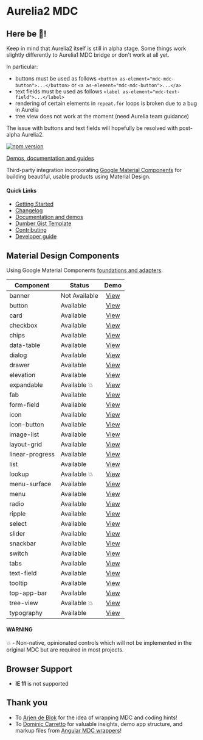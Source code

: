 # Aurelia2 MDC

## Here be :dragon_face:!

Keep in mind that Aurelia2 itself is still in alpha stage.
Some things work slightly differently to Aurelia1 MDC bridge or don't work at all yet.

In particular:
* buttons must be used as follows `<button as-element="mdc-mdc-button">...</button>` or `<a as-element="mdc-mdc-button">...</a>`
* text fields must be used as follows `<label as-element="mdc-text-field">...</label>`
* rendering of certain elements in `repeat.for` loops is broken due to a bug in Aurelia
* tree view does not work at the moment (need Aurelia team guidance)

The issue with buttons and text fields will hopefully be resolved with post-alpha Aurelia2.

[![npm version](https://badge.fury.io/js/%40aurelia-mdc-web%2Fbase.svg)](https://badge.fury.io/js/%40aurelia-mdc-web%2Fbase)

[Demos, documentation and guides](https://aurelia-mdc-web-au2.balaganskiy.pro/)

Third-party integration incorporating [Google Material Components](https://github.com/material-components/material-components-web) for building beautiful, usable products using Material Design.

#### Quick Links
*  [Getting Started](https://aurelia-ui-toolkits.github.io/aurelia-mdc-web/#/getting-started)
*  [Changelog](https://github.com/aurelia-ui-toolkits/aurelia-mdc-web/blob/master/docs/CHANGELOG.md)
*  [Documentation and demos](https://aurelia-ui-toolkits.github.io/aurelia-mdc-web/)
*  [Dumber Gist Template](https://gist.dumber.app/?gist=ca0cfc47e375e4b37363eeb407eb2859)
*  [Contributing](https://github.com/aurelia-ui-toolkits/aurelia-mdc-web/blob/master/CONTRIBUTING.md)
*  [Developer guide](https://github.com/aurelia-ui-toolkits/aurelia-mdc-web/blob/master/docs/developer.md)

## Material Design Components
Using Google Material Components [foundations and adapters](https://github.com/material-components/material-components-web/blob/master/docs/integrating-into-frameworks.md#the-advanced-approach-using-foundations-and-adapters).

| Component  | Status  | Demo |
| ---------- | ------- | :------: |
| banner | Not Available | [View](https://aurelia-ui-toolkits.github.io/aurelia-mdc-web/#/banner) |
| button | Available | [View](https://aurelia-ui-toolkits.github.io/aurelia-mdc-web/#/button) |
| card | Available | [View](https://aurelia-ui-toolkits.github.io/aurelia-mdc-web/#/card) |
| checkbox | Available | [View](https://aurelia-ui-toolkits.github.io/aurelia-mdc-web/#/checkbox) |
| chips | Available | [View](https://aurelia-ui-toolkits.github.io/aurelia-mdc-web/#/chips) |
| data-table | Available | [View](https://aurelia-ui-toolkits.github.io/aurelia-mdc-web/#/data-table) |
| dialog | Available | [View](https://aurelia-ui-toolkits.github.io/aurelia-mdc-web/#/dialog) |
| drawer | Available | [View](https://aurelia-ui-toolkits.github.io/aurelia-mdc-web/#/drawer) |
| elevation | Available | [View](https://aurelia-ui-toolkits.github.io/aurelia-mdc-web/#/elevation) |
| expandable | Available :boom: | [View](https://aurelia-ui-toolkits.github.io/aurelia-mdc-web/#/expandable) |
| fab | Available | [View](https://aurelia-ui-toolkits.github.io/aurelia-mdc-web/#/fab) |
| form-field | Available | [View](https://aurelia-ui-toolkits.github.io/aurelia-mdc-web/#/form-field) |
| icon | Available | [View](https://aurelia-ui-toolkits.github.io/aurelia-mdc-web/#/icon) |
| icon-button | Available | [View](https://aurelia-ui-toolkits.github.io/aurelia-mdc-web/#/icon-button) |
| image-list | Available | [View](https://aurelia-ui-toolkits.github.io/aurelia-mdc-web/#/image-list) |
| layout-grid | Available | [View](https://aurelia-ui-toolkits.github.io/aurelia-mdc-web/#/layout-grid) |
| linear-progress | Available | [View](https://aurelia-ui-toolkits.github.io/aurelia-mdc-web/#/linear-progress) |
| list | Available | [View](https://aurelia-ui-toolkits.github.io/aurelia-mdc-web/#/list) |
| lookup | Available :boom: | [View](https://aurelia-ui-toolkits.github.io/aurelia-mdc-web/#/lookup) |
| menu-surface | Available | [View](https://aurelia-ui-toolkits.github.io/aurelia-mdc-web/#/menu-surface) |
| menu | Available | [View](https://aurelia-ui-toolkits.github.io/aurelia-mdc-web/#/menu) |
| radio | Available | [View](https://aurelia-ui-toolkits.github.io/aurelia-mdc-web/#/radio) |
| ripple | Available | [View](https://aurelia-ui-toolkits.github.io/aurelia-mdc-web/#/ripple) |
| select | Available | [View](https://aurelia-ui-toolkits.github.io/aurelia-mdc-web/#/select) |
| slider | Available | [View](https://aurelia-ui-toolkits.github.io/aurelia-mdc-web/#/slider) |
| snackbar | Available | [View](https://aurelia-ui-toolkits.github.io/aurelia-mdc-web/#/snackbar) |
| switch | Available | [View](https://aurelia-ui-toolkits.github.io/aurelia-mdc-web/#/switch) |
| tabs | Available | [View](https://aurelia-ui-toolkits.github.io/aurelia-mdc-web/#/tabs) |
| text-field | Available | [View](https://aurelia-ui-toolkits.github.io/aurelia-mdc-web/#/text-field) |
| tooltip | Available | [View](https://aurelia-ui-toolkits.github.io/aurelia-mdc-web/#/tooltip) |
| top-app-bar | Available | [View](https://aurelia-ui-toolkits.github.io/aurelia-mdc-web/#/top-app-bar) |
| tree-view | Available :boom: | [View](https://aurelia-ui-toolkits.github.io/aurelia-mdc-web/#/tree-view) |
| typography | Available | [View](https://aurelia-ui-toolkits.github.io/aurelia-mdc-web/#/typography) |

#### WARNING
:boom: - Non-native, opinionated controls which will not be implemented in the original MDC but are required in most projects.

## Browser Support

- **IE 11** is not supported

## Thank you
* To [Arjen de Blok](https://github.com/arjendeblok) for the idea of wrapping MDC and coding hints!
* To [Dominic Carretto](https://github.com/trimox) for valuable insights, demo app structure, and markup files from [Angular MDC wrappers](https://github.com/trimox/angular-mdc-web)!
